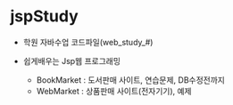 # jspStudy

- 학원 자바수업 코드파일(web_study_#)

- 쉽게배우는 Jsp웹 프로그래밍
   - BookMarket : 도서판매 사이트, 연습문제, DB수정전까지
   - WebMarket : 상품판매 사이트(전자기기), 예제

